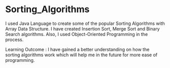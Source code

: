 # Sorting_Algorithms

I used Java Language to create some of the popular Sorting Algorithms with Array Data Structure. I have created Insertion Sort, Merge Sort and Binary Search algorithms. Also, I used Object-Oriented Programming in the process.


Learning Outcome :
 I have gained a better understanding on how the sorting algorithms work which will help me in the future for more ease of programming.
